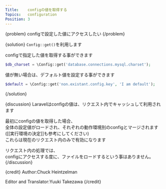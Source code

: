 ```yaml
---
Title:    configの値を取得する
Topics:   configuration
Position: 3
---
```


{problem}
configで設定した値にアクセスしたい
{/problem}

{solution}
`Config::get()`を利用します

configで指定した値を取得する事ができます

```php
$db_charset = \Config::get('database.connections.mysql.charset');
```

値が無い場合は、デフォルト値を設定する事ができます

```php
$default = \Config::get('non.existant.config.key', 'I am default');
```
{/solution}

{discussion}
Laravelはconfigの値は、リクエスト内でキャッシュして利用されます

最初にconfigの値を取得した場合、  
全体の設定値がロードされ、それぞれの動作環境別のconfigとマージされます  
([[実行環境の決定]]も参考にしてください)  
これらは現在のリクエスト内のみで有効になります

リクエスト内の処理では、  
configにアクセスする度に、ファイルをロードするという事はありません。
{/discussion}

{credit}
Author:Chuck Heintzelman

Editor and Translator:Yuuki Takezawa
{/credit}
